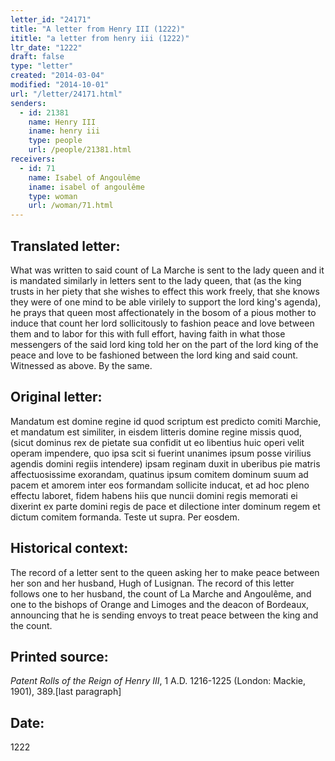 ```yaml
---
letter_id: "24171"
title: "A letter from Henry III (1222)"
ititle: "a letter from henry iii (1222)"
ltr_date: "1222"
draft: false
type: "letter"
created: "2014-03-04"
modified: "2014-10-01"
url: "/letter/24171.html"
senders:
  - id: 21381
    name: Henry III
    iname: henry iii
    type: people
    url: /people/21381.html
receivers:
  - id: 71
    name: Isabel of Angoulême
    iname: isabel of angoulême
    type: woman
    url: /woman/71.html
---
```

<h2> Translated letter:</h2>What was written to said count of La Marche is sent to the lady queen and it is mandated similarly in letters sent to the lady queen, that (as the king trusts in her piety that she wishes to effect this work freely, that she knows they were of one mind to be able virilely to support the lord king's agenda), he prays that queen most affectionately in the bosom of a pious mother to induce that count her lord sollicitously to fashion peace and love between them and to labor for this with full effort, having faith in what those messengers of the said lord king told her on the part of the lord king of the peace and love to be fashioned between the lord king and said count.  Witnessed as above.  By the same.
<h2 class="mt-4"> Original letter:</h2>Mandatum est domine regine id quod scriptum est predicto comiti Marchie, et mandatum est similiter, in eisdem litteris domine regine missis quod, (sicut dominus rex de pietate sua confidit ut eo libentius huic operi velit operam impendere, quo ipsa scit si fuerint unanimes ipsum posse virilius agendis domini regiis intendere) ipsam reginam duxit in uberibus pie matris affectuosissime exorandam, quatinus ipsum comitem dominum suum ad pacem et amorem inter eos formandam sollicite inducat, et ad hoc pleno effectu laboret, fidem habens hiis que nuncii domini regis memorati ei dixerint ex parte domini regis de pace et dilectione inter dominum regem et dictum comitem formanda. Teste ut supra. Per eosdem.
<h2 class="mt-4"> Historical context:</h2>The record of a letter sent to the queen asking her to make peace between her son and her husband, Hugh of Lusignan.  The record of this letter follows one to her husband, the count of La Marche and Angoulême, and one to the bishops of Orange and Limoges and the deacon of Bordeaux, announcing that he is sending envoys to treat peace between the king and the count.
<h2 class="mt-4"> Printed source:</h2><p><em>Patent Rolls of the Reign of Henry III</em>, 1 A.D. 1216-1225 (London: Mackie, 1901), 389.[last paragraph]</p><h2 class="mt-4"> Date:</h2>1222